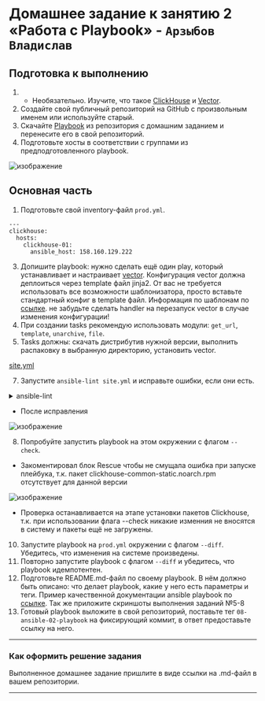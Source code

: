 # Домашнее задание к занятию 2 «Работа с Playbook» - `Арзыбов Владислав`

## Подготовка к выполнению

1. * Необязательно. Изучите, что такое [ClickHouse](https://www.youtube.com/watch?v=fjTNS2zkeBs) и [Vector](https://www.youtube.com/watch?v=CgEhyffisLY).
2. Создайте свой публичный репозиторий на GitHub с произвольным именем или используйте старый.
3. Скачайте [Playbook](./playbook/) из репозитория с домашним заданием и перенесите его в свой репозиторий.
4. Подготовьте хосты в соответствии с группами из предподготовленного playbook.

![изображение](https://github.com/user-attachments/assets/5f8cdac0-1172-4d94-b61f-60608e5b1e6b)

## Основная часть

1. Подготовьте свой inventory-файл `prod.yml`.

```
---
clickhouse:
  hosts:
    clickhouse-01:
      ansible_host: 158.160.129.222
```

3. Допишите playbook: нужно сделать ещё один play, который устанавливает и настраивает [vector](https://vector.dev). Конфигурация vector должна деплоиться через template файл jinja2. От вас не требуется использовать все возможности шаблонизатора, просто вставьте стандартный конфиг в template файл. Информация по шаблонам по [ссылке](https://www.dmosk.ru/instruktions.php?object=ansible-nginx-install). не забудьте сделать handler на перезапуск vector в случае изменения конфигурации!
4. При создании tasks рекомендую использовать модули: `get_url`, `template`, `unarchive`, `file`.
5. Tasks должны: скачать дистрибутив нужной версии, выполнить распаковку в выбранную директорию, установить vector.

[site.yml](https://github.com/vladislav-arzybov/HOMEWORK/blob/main/17_Sistema_upravleniya_konfiguraciyami/02_Working_with_Playbook/playbooks/site.yml)

7. Запустите `ansible-lint site.yml` и исправьте ошибки, если они есть.

<details>
  <summary>ansible-lint</summary>

```bash
reivol@Zabbix:~/GitHub/mnt-homeworks/08-ansible-02-playbook/playbooks$ ansible-lint site.yml
WARNING  Listing 12 violation(s) that are fatal
yaml: trailing spaces (trailing-spaces)
site.yml:42

risky-file-permissions: File permissions unset or incorrect
site.yml:57 Task/Handler: Create Directories

yaml: wrong indentation: expected 4 but found 2 (indentation)
site.yml:57

yaml: missing starting space in comment (comments)
site.yml:58

yaml: trailing spaces (trailing-spaces)
site.yml:60

yaml: truthy value should be one of [false, true] (truthy)
site.yml:74

yaml: truthy value should be one of [false, true] (truthy)
site.yml:83

risky-file-permissions: File permissions unset or incorrect
site.yml:85 Task/Handler: Copy systemd service vector

yaml: truthy value should be one of [false, true] (truthy)
site.yml:90

risky-file-permissions: File permissions unset or incorrect
site.yml:116 Task/Handler: Config vector j2 template

yaml: trailing spaces (trailing-spaces)
site.yml:121

yaml: no new line character at the end of file (new-line-at-end-of-file)
site.yml:122

You can skip specific rules or tags by adding them to your configuration file:
# .ansible-lint
warn_list:  # or 'skip_list' to silence them completely
  - experimental  # all rules tagged as experimental
  - yaml  # Violations reported by yamllint

Finished with 9 failure(s), 3 warning(s) on 1 files.

```  
</details>

- После исправления

![изображение](https://github.com/user-attachments/assets/119c93b4-e91a-46db-847f-9b48903acc63)


8. Попробуйте запустить playbook на этом окружении с флагом `--check`.

- Закоментировал блок Rescue чтобы не смущала ошибка при запуске плейбука, т.к. пакет clickhouse-common-static.noarch.rpm отсутствует для данной версии  

![изображение](https://github.com/user-attachments/assets/ccced087-5aff-4246-9e02-6a44071b592b)

- Проверка останавливается на этапе установки пакетов Clickhouse, т.к. при использовании флага --check никакие изменния не вносятся в систему и пакеты ещё не загружены.

10. Запустите playbook на `prod.yml` окружении с флагом `--diff`. Убедитесь, что изменения на системе произведены.
11. Повторно запустите playbook с флагом `--diff` и убедитесь, что playbook идемпотентен.
12. Подготовьте README.md-файл по своему playbook. В нём должно быть описано: что делает playbook, какие у него есть параметры и теги. Пример качественной документации ansible playbook по [ссылке](https://github.com/opensearch-project/ansible-playbook). Так же приложите скриншоты выполнения заданий №5-8
13. Готовый playbook выложите в свой репозиторий, поставьте тег `08-ansible-02-playbook` на фиксирующий коммит, в ответ предоставьте ссылку на него.

---

### Как оформить решение задания

Выполненное домашнее задание пришлите в виде ссылки на .md-файл в вашем репозитории.

---
